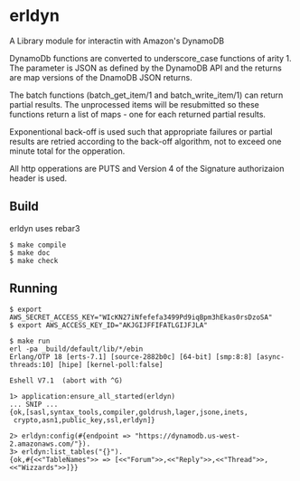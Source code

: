 erldyn
=====

A Library module for interactin with Amazon's DynamoDB

DynamoDb functions are converted to underscore_case functions of arity 1.
The parameter is JSON as defined by the DynamoDB API and the returns are
map versions of the DnamoDB JSON returns. 

The batch functions (batch_get_item/1 and batch_write_item/1) can return
partial results. The unprocessed items will be resubmitted so these
functions return a list of maps - one for each returned partial results.

Exponentional back-off is used such that appropriate failures or partial
results are retried according to the back-off algorithm, not to exceed one
minute total for the opperation.

All http opperations are PUTS and Version 4 of the Signature authorizaion
header is used.


Build
-----
erldyn uses rebar3

    $ make compile
    $ make doc
    $ make check
    

Running
-------

    $ export AWS_SECRET_ACCESS_KEY="WIcKN27iNfefefa3499Pd9iqBpm3hEkas0rsDzoSA"
    $ export AWS_ACCESS_KEY_ID="AKJGIJFFIFATLGIJFJLA"
   
    $ make run
    erl -pa _build/default/lib/*/ebin
    Erlang/OTP 18 [erts-7.1] [source-2882b0c] [64-bit] [smp:8:8] [async-threads:10] [hipe] [kernel-poll:false]

    Eshell V7.1  (abort with ^G)

    1> application:ensure_all_started(erldyn)
    ... SNIP ...
    {ok,[sasl,syntax_tools,compiler,goldrush,lager,jsone,inets,
     crypto,asn1,public_key,ssl,erldyn]}

    2> erldyn:config(#{endpoint => "https://dynamodb.us-west-2.amazonaws.com/"}).
    3> erldyn:list_tables("{}").
    {ok,#{<<"TableNames">> => [<<"Forum">>,<<"Reply">>,<<"Thread">>,<<"Wizzards">>]}}
    